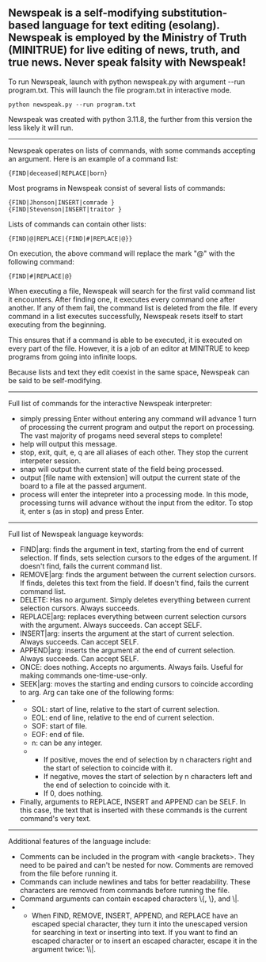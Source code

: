 ## Newspeak is a self-modifying substitution-based language for text editing (esolang). Newspeak is employed by the Ministry of Truth (MINITRUE) for live editing of news, truth, and true news. Never speak falsity with Newspeak!

To run Newspeak, launch with python newspeak.py with argument --run program.txt. This will launch the file program.txt in interactive mode.

`python newspeak.py --run program.txt`

Newspeak was created with python 3.11.8, the further from this version the less likely it will run.

-----

Newspeak operates on lists of commands, with some commands accepting an argument. Here is an example of a command list:

`{FIND|deceased|REPLACE|born}`

Most programs in Newspeak consist of several lists of commands:

```
{FIND|Jhonson|INSERT|comrade }
{FIND|Stevenson|INSERT|traitor }
```

Lists of commands can contain other lists:

`{FIND|@|REPLACE|{FIND|#|REPLACE|@}}`

On execution, the above command will replace the mark "@" with the following command:

`{FIND|#|REPLACE|@}`

When executing a file, Newspeak will search for the first valid command list it encounters. After finding one, it executes every command one after another. If any of them fail, the command list is deleted from the file. If every command in a list executes successfully, Newspeak resets itself to start executing from the beginning.

This ensures that if a command is able to be executed, it is executed on every part of the file. However, it is a job of an editor at MINITRUE to keep programs from going into infinite loops.

Because lists and text they edit coexist in the same space, Newspeak can be said to be self-modifying. 

------

Full list of commands for the interactive Newspeak interpreter:
 - simply pressing Enter without entering any command will advance 1 turn of processing the current program and output the report on processing. The vast majority of progams need several steps to complete!
 - help will output this message.
 - stop, exit, quit, e, q are all aliases of each other. They stop the current interpeter session.
 - snap will output the current state of the field being processed.
 - output [file name with extension] will output the current state of the board to a file at the passed argument.
 - process will enter the intepreter into a processing mode. In this mode, processing turns will advance without the input from the editor. To stop it, enter s (as in stop) and press Enter.

------

Full list of Newspeak language keywords:
 - FIND|arg: finds the argument in text, starting from the end of current selection. If finds, sets selection cursors to the edges of the argument. If doesn't find, fails the current command list.
 - REMOVE|arg: finds the argument between the current selection cursors. If finds, deletes this text from the field. If doesn't find, fails the current command list.
 - DELETE: Has no argument. Simply deletes everything between current selection cursors. Always succeeds.
 - REPLACE|arg: replaces everything between current selection cursors with the argument. Always succeeds. Can accept SELF.
 - INSERT|arg: inserts the argument at the start of current selection. Always succeeds. Can accept SELF.
 - APPEND|arg: inserts the argument at the end of current selection. Always succeeds. Can accept SELF.
 - ONCE: does nothing. Accepts no arguments. Always fails. Useful for making commands one-time-use-only.
 - SEEK|arg: moves the starting and ending cursors to coincide according to arg. Arg can take one of the following forms:
 - - SOL: start of line, relative to the start of current selection.
   - EOL: end of line, relative to the end of current selection.
   - SOF: start of file.
   - EOF: end of file.
   - n: can be any integer.
   - - If positive, moves the end of selection by n characters right and the start of selection to coincide with it.
     - If negative, moves the start of selection by n characters left and the end of selection to coincide with it.
     - If 0, does nothing.
 - Finally, arguments to REPLACE, INSERT and APPEND can be SELF. In this case, the text that is inserted with these commands is the current command's very text.

-------

Additional features of the language include:
 - Comments can be included in the program with \<angle brackets\>. They need to be paired and can't be nested for now. Comments are removed from the file before running it.
 - Commands can include newlines and tabs for better readability. These characters are removed from commands before running the file.
 - Command arguments can contain escaped characters \\{, \\}, and \\|. 
 - - When FIND, REMOVE, INSERT, APPEND, and REPLACE have an escaped special character, they turn it into the unescaped version for searching in text or inserting into text. If you want to find an escaped character or to insert an escaped character, escape it in the argument twice: \\\\|.
